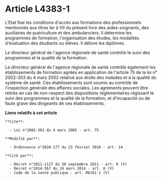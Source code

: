 # Article L4383-1

L'Etat fixe les conditions d'accès aux formations des professionnels mentionnés aux titres Ier à VII du présent livre des
aides-soignants, des auxiliaires de puériculture et des ambulanciers. Il détermine les programmes de formation,
l'organisation des études, les modalités d'évaluation des étudiants ou élèves. Il délivre les diplômes.

Le directeur général de l'agence régionale de santé contrôle le suivi des programmes et la qualité de la formation.

Le directeur général de l'agence régionale de santé contrôle également les établissements de formation agréés en application
de l'article 75 de la loi n° 2002-303 du 4 mars 2002 relative aux droits des malades et à la qualité du système de santé. Ces
établissements sont soumis au contrôle de l'inspection générale des affaires sociales. Les agréments peuvent être retirés en
cas de non-respect des dispositions réglementaires régissant le suivi des programmes et la qualité de la formation, et
d'incapacité ou de faute grave des dirigeants de ces établissements.

**Liens relatifs à cet article**

	**Cite**:

	  - Loi n°2002-303 du 4 mars 2002 - art. 75

	**Modifié par**:

	  - Ordonnance n°2010-177 du 23 février 2010 - art. 14

	**Cité par**:

	  - Décret n°2011-1127 du 20 septembre 2011 - art. 8 (V)
	  - Décret n°2014-367 du 24 mars 2014 - art. 8 (V)
	  - Code de la santé publique - art. R6161-1 (V)
